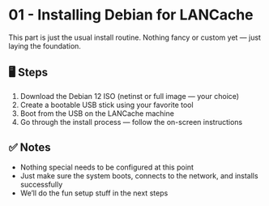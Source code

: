# 01 - Installing Debian for LANCache

This part is just the usual install routine. Nothing fancy or custom yet — just laying the foundation.

## 🖥️ Steps

1. Download the Debian 12 ISO (netinst or full image — your choice)
2. Create a bootable USB stick using your favorite tool
3. Boot from the USB on the LANCache machine
4. Go through the install process — follow the on-screen instructions

## ✅ Notes

- Nothing special needs to be configured at this point
- Just make sure the system boots, connects to the network, and installs successfully
- We’ll do the fun setup stuff in the next steps
